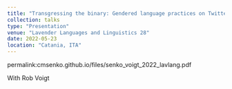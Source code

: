 ```yaml
---
title: "Transgressing the binary: Gendered language practices on Twitter."
collection: talks
type: "Presentation"
venue: "Lavender Languages and Linguistics 28"
date: 2022-05-23
location: "Catania, ITA"
---
```

permalink:cmsenko.github.io/files/senko_voigt_2022_lavlang.pdf

With Rob Voigt

